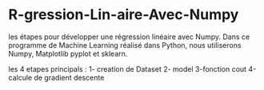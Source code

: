 # R-gression-Lin-aire-Avec-Numpy
les étapes pour développer une régression linéaire avec Numpy. 
Dans ce programme de Machine Learning réalisé dans Python, nous utiliserons Numpy, Matplotlib pyplot et sklearn.

les 4 etapes principals :
1- creation de Dataset
2- model
3-fonction cout
4-calcule de gradient descente


